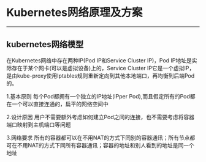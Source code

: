 # Kubernetes网络原理及方案

------

## kubernetes网络模型
在Kubernetes网络中存在两种IP(Pod IP和Service Cluster IP)，Pod IP地址是实际存在于某个网卡(可以是虚拟设备)上的，Service Cluster IP它是一个虚拟IP，是由kube-proxy使用Iptables规则重新定向到其他本地端口，再均衡到后端Pod的。

1.基本原则
每个Pod都拥有一个独立的IP地址(IPper Pod),而且假定所有的Pod都在一个可以直接连通的，扁平的网络空间中

2.设计原因
用户不需要额外考虑如何建立Pod之间的连接，也不需要考虑将容器端口映射到主机端口等问题

3.网络要求
所有的容器都可以在不用NAT的方式下同别的容器通讯；所有节点都可在不用NAT的方式下同所有容器通讯；容器的地址和别人看到的地址是同一个地址

